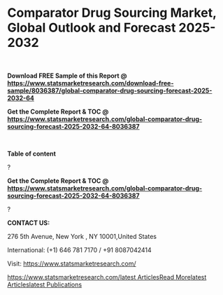 <h1>Comparator Drug Sourcing Market, Global Outlook and Forecast 2025-2032</h1><br/><p><strong>Download FREE Sample of this Report @ <a href="https://www.statsmarketresearch.com/download-free-sample/8036387/global-comparator-drug-sourcing-forecast-2025-2032-64">https://www.statsmarketresearch.com/download-free-sample/8036387/global-comparator-drug-sourcing-forecast-2025-2032-64</a></strong></p>
 
 
 
 <div><b>Get the Complete Report & TOC @ <a href="https://www.statsmarketresearch.com/global-comparator-drug-sourcing-forecast-2025-2032-64-8036387">https://www.statsmarketresearch.com/global-comparator-drug-sourcing-forecast-2025-2032-64-8036387</a></b></div>
 
 
 
 <p><br />
 
 <b>Table of content</b></p>
 
 
 
 <p>? </p>
 
 
 
 <div><b>Get the Complete Report & TOC @ <a href="https://www.statsmarketresearch.com/global-comparator-drug-sourcing-forecast-2025-2032-64-8036387">https://www.statsmarketresearch.com/global-comparator-drug-sourcing-forecast-2025-2032-64-8036387</a></b></div>
 
 
 
 <p>? </p>
 
 
 
 <p><b>CONTACT US:</b><br />
 
 276 5th Avenue, New York , NY 10001,United States<br />
 
 International: (+1) 646 781 7170 / +91 8087042414<br />
 
 Visit: <a href="https://www.statsmarketresearch.com/">https://www.statsmarketresearch.com/</a><br />
 
 <a href="https://gyeongbokgung.com">https://www.statsmarketresearch.com/</a><a href="https://hallyeomaritime.com">latest Articles</a><a href="https://jingwansa.com">Read More</a><a href="https://nguoiviet.jp/">latest Articles</a><a href="https://www.intelmarketresearch.com/">latest Publications</a></p>